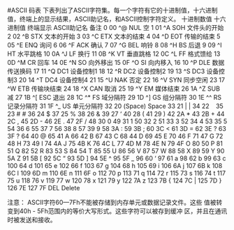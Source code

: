 #ASCII 码表
下表列出了ASCII字符集。每一个字符有它的十进制值，十六进制值，终端上的显示结果，ASCII助记名，和ASCII控制字符定义。
十进制数值 十六进制值 终端显示 ASCII助记名    备注
0 00 ^@ NUL 空
1 01 ^A SOH 文件头的开始
2 02 ^B STX 文本的开始
3 03 ^C ETX 文本的结束
4 04 ^D EOT 传输的结束
5 05 ^E ENQ 询问
6 06 ^F ACK 确认
7 07 ^G BEL 响铃
8       08 ^H BS 后退
9 09 ^I HT 水平跳格
10 0A ^J LF 换行
11 0B ^K VT 垂直跳格
12 0C ^L FF 格式馈给
13 0D ^M CR 回车
14 0E ^N SO 向外移出
15 0F ^O SI 向内移入
16 10 ^P DLE 数据传送换码
17 11 ^Q DC1 设备控制1
18 12 ^R DC2 设备控制2
19 13 ^S DC3 设备控制3
20 14 ^T DC4 设备控制4
21 15 ^U NAK 否定
22 16 ^V SYN 同步空闲
23 17 ^W ETB 传输块结束
24 18 ^X CAN 取消
25 19 ^Y EM 媒体结束
26 1A ^Z SUB 减
27 1B ^[ ESC 退出
28 1C ^* FS 域分隔符
29 1D ^] GS 组分隔符
30 1E ^^ RS 记录分隔符
31 1F ^_ US 单元分隔符
32 20 (Space) Space
33 21 | |
34 22 ` `
35 23 # #
36 24 $
37 25 %
38 26 &
39 27 ‘
40 28 (
41 29 )
42 2A *
43 2B +
44 2C ,
45 2D -
46 2E .
47 2F /
48 30 0
49 31 1
50 32 2
51 33 3
52 34 4
53 35 5
54 36 6
55 37 7
56 38 8
57 39 9
58 3A :
59 3B ;
60 3C <
61 3D =
62 3E ?
63 3F ?
64 40 @
65 41 A
66 42 B
67 43 C
68 44 D
69 45 E
70 46 F
71 47 G
72 48 H
73 49 I
74 4A J
75 4B K
76 4C L
77 4D M
78 4E N
79 4F O
80 50 P
81 51 Q
82 52 R
83 53 S
84 54 T
85 55 U
86 56 V
87 57 W
88 58 X
89 59 Y
90 5A Z
91 5B [
92 5C “
93 5D ]
94 5E ^
95 5F _
96 60 ‘
97 61 a
98 62 b
99 63 c
100 64 d
101 65 e
102 66 f
103 67 g
104 68 h
105 69 i
106 6A j
107 6B k
108 6C l
109 6D m
110 6E n
111 6F o
112 70 p
113 71 q
114 72 r
115 73 s
116 74 t
117 75 u
118 76 v
119 77 w
120 78 x
121 79 y
122 7A z
123 7B {
124 7C |
125 7D }
126 7E
127 7F DEL Delete

注意：
    ASCII字符60—7Fh不能被存储到内存单元或数据记录文件。这些
值被转变到40h - 5Fh范围内的等价大写形式。这些字符可以被存到缓冲
区，并且在通讯时被发送和接收。
